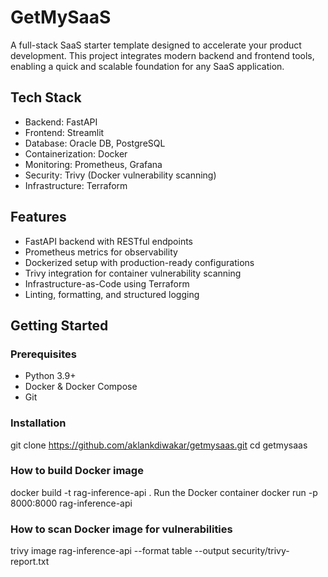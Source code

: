 # GetMySaaS

A full-stack SaaS starter template designed to accelerate your product development. This project integrates modern backend and frontend tools, enabling a quick and scalable foundation for any SaaS application.

## Tech Stack

- Backend: FastAPI
- Frontend: Streamlit
- Database: Oracle DB, PostgreSQL
- Containerization: Docker
- Monitoring: Prometheus, Grafana
- Security: Trivy (Docker vulnerability scanning)
- Infrastructure: Terraform

## Features

- FastAPI backend with RESTful endpoints
- Prometheus metrics for observability
- Dockerized setup with production-ready configurations
- Trivy integration for container vulnerability scanning
- Infrastructure-as-Code using Terraform
- Linting, formatting, and structured logging

## Getting Started

### Prerequisites

- Python 3.9+
- Docker & Docker Compose
- Git

### Installation

git clone https://github.com/aklankdiwakar/getmysaas.git
cd getmysaas

### How to build Docker image

docker build -t rag-inference-api .
Run the Docker container
docker run -p 8000:8000 rag-inference-api

### How to scan Docker image for vulnerabilities

trivy image rag-inference-api --format table --output security/trivy-report.txt

